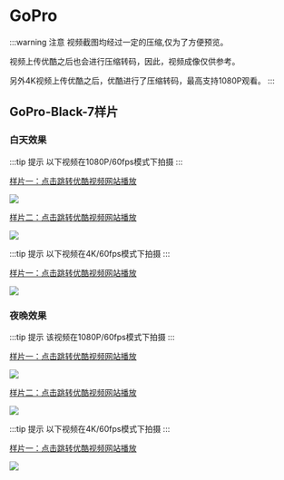 # GoPro

:::warning 注意
视频截图均经过一定的压缩,仅为了方便预览。

视频上传优酷之后也会进行压缩转码，因此，视频成像仅供参考。

另外4K视频上传优酷之后，优酷进行了压缩转码，最高支持1080P观看。
:::


## GoPro-Black-7样片

### 白天效果

:::tip 提示
以下视频在1080P/60fps模式下拍摄
:::

[样片一：点击跳转优酷视频网站播放](http://v.youku.com/v_show/id_XMzkzMTAwMTI5Mg==.html)

[![](https://ww1.sinaimg.cn/large/007iUjdily1fxgz1dbs6cj31hc0u07in)](http://v.youku.com/v_show/id_XMzkzMTAwMTI5Mg==.html)

[样片二：点击跳转优酷视频网站播放](http://v.youku.com/v_show/id_XNDAwMjkzNjQ1Ng==.html)

[![](https://ww1.sinaimg.cn/large/007i4MEmgy1fyzbh3lyb7j31hc0u01kx.jpg)](http://v.youku.com/v_show/id_XNDAwMjkzNjQ1Ng==.html)

:::tip 提示
以下视频在4K/60fps模式下拍摄
:::

[样片一：点击跳转优酷视频网站播放](http://v.youku.com/v_show/id_XNDAwMjgzNzkxMg==.html)

[![](https://ww1.sinaimg.cn/large/007i4MEmgy1fyzbmv0w6sj30u00gw139.jpg)](http://v.youku.com/v_show/id_XNDAwMjgzNzkxMg==.html)



### 夜晚效果

:::tip 提示
该视频在1080P/60fps模式下拍摄
:::

[样片一：点击跳转优酷视频网站播放](http://v.youku.com/v_show/id_XNDAwMjc4MTAzMg==.html)

[![](https://ww1.sinaimg.cn/large/007i4MEmgy1fyzb3f1tglj31hc0u0dzj.jpg)](http://v.youku.com/v_show/id_XNDAwMjc4MTAzMg==.html)

[样片二：点击跳转优酷视频网站播放](http://v.youku.com/v_show/id_XNDAwMjgyMDcwNA==.html)

[![](https://ww1.sinaimg.cn/large/007i4MEmgy1fyzben7pq6j31hc0u0kaq.jpg)](http://v.youku.com/v_show/id_XNDAwMjgyMDcwNA==.html)

:::tip 提示
以下视频在4K/60fps模式下拍摄
:::

[样片一：点击跳转优酷视频网站播放](http://v.youku.com/v_show/id_XNDAwMjgwMDczNg==.html)

[![](https://ae01.alicdn.com/kf/HTB1LVgraDjxK1Rjy0Fn761BaFXaq.png)](http://v.youku.com/v_show/id_XNDAwMjgwMDczNg==.html)